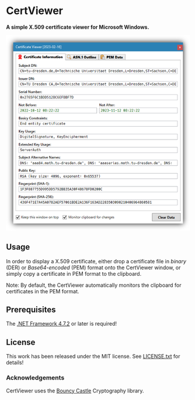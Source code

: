 # CertViewer

**A simple X.509 certificate viewer for Microsoft Windows.**

![](etc/img/screenshot.png)

## Usage

In order to display a X.509 certificate, either drop a certificate file in *binary* (DER) or *Base64-encoded* (PEM) format onto the CertViewer window, or simply copy a certificate in PEM format to the clipboard.

Note: By default, the CertViewer automatically monitors the clipboard for certificates in the PEM format.

## Prerequisites

The [.NET Framework 4.7.2](https://dotnet.microsoft.com/en-us/download/dotnet-framework/net472) or later is required!

## License

This work has been released under the MIT license. See [LICENSE.txt](LICENSE.txt) for details!

### Acknowledgements

CertViewer uses the [Bouncy Castle](https://github.com/bcgit/bc-csharp) Cryptography library.
